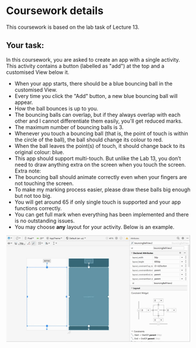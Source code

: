 # Coursework details


This coursework is based on the lab task of Lecture 13.

## Your task:

In this coursework, you are asked to create an app with a single activity. This activity contains a button (labelled as "add") at the top and a customised View below it.
- When your app starts, there should be a blue bouncing ball in the customised View.
- Every time you click the "Add" button, a new blue bouncing ball will appear.
- How the ball bounces is up to you.
- The bouncing balls can overlap, but if they always overlap with each other and I cannot
differentiate them easily, you'll get reduced marks.
- The maximum number of bouncing balls is 3.
- Whenever you touch a bouncing ball (that is, the point of touch is within the circle of the ball),
the ball should change its colour to red.
- When the ball leaves the point(s) of touch, it should change back to its original colour: blue.
- This app should support multi-touch. But unlike the Lab 13, you don’t need to draw anything
extra on the screen when you touch the screen. Extra note:
- The bouncing ball should animate correctly even when your fingers are not touching the screen.
- To make my marking process easier, please draw these balls big enough but not too big.
- You will get around 65 if only single touch is supported and your app functions correctly.
- You can get full mark when everything has been implemented and there is no outstanding
issues.
- You may choose **any** layout for your activity. Below is an example.

![](example.png)